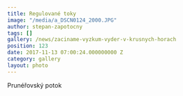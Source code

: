 ```yaml
---
title: Regulované toky
image: "/media/a_DSCN0124_2000.JPG"
author: stepan-zapotocny
tags: []
gallery: /news/zaciname-vyzkum-vyder-v-krusnych-horach
position: 123
date: 2017-11-13 07:00:24.000000000 Z
category: gallery
layout: photo
---
```

Prunéřovský potok
